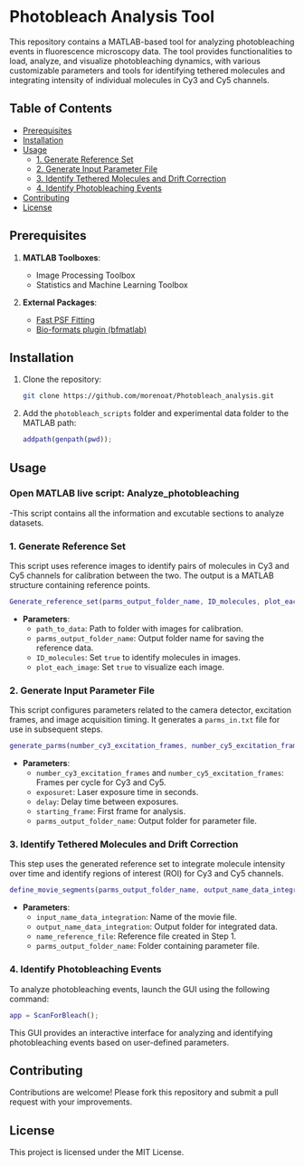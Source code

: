 
# Photobleach Analysis Tool

This repository contains a MATLAB-based tool for analyzing photobleaching events in fluorescence microscopy data. The tool provides functionalities to load, analyze, and visualize photobleaching dynamics, with various customizable parameters and tools for identifying tethered molecules and integrating intensity of individual molecules in Cy3 and Cy5 channels.

## Table of Contents
- [Prerequisites](#prerequisites)
- [Installation](#installation)
- [Usage](#usage)
  - [1. Generate Reference Set](#1-generate-reference-set)
  - [2. Generate Input Parameter File](#2-generate-input-parameter-file)
  - [3. Identify Tethered Molecules and Drift Correction](#3-identify-tethered-molecules-and-drift-correction)
  - [4. Identify Photobleaching Events](#4-identify-photobleaching-events)
- [Contributing](#contributing)
- [License](#license)

## Prerequisites

1. **MATLAB Toolboxes**:
   - Image Processing Toolbox
   - Statistics and Machine Learning Toolbox

2. **External Packages**:
   - [Fast PSF Fitting](https://github.com/scstein/FastPsfFitting)
   - [Bio-formats plugin (bfmatlab)](https://docs.openmicroscopy.org/bio-formats/6.3.1/users/matlab/index.html)

## Installation

1. Clone the repository:
   ```bash
   git clone https://github.com/morenoat/Photobleach_analysis.git
   ```
2. Add the `photobleach_scripts` folder and experimental data folder to the MATLAB path:
   ```matlab
   addpath(genpath(pwd));
   ```

## Usage

###   Open MATLAB live script:   Analyze\_photobleaching 

-This script contains all the information and excutable sections to analyze datasets.

### 1. Generate Reference Set

This script uses reference images to identify pairs of molecules in Cy3 and Cy5 channels for calibration between the two. The output is a MATLAB structure containing reference points.

```matlab
Generate_reference_set(parms_output_folder_name, ID_molecules, plot_each_image, last_round_plot, path_to_data);
```

- **Parameters**:
  - `path_to_data`: Path to folder with images for calibration.
  - `parms_output_folder_name`: Output folder name for saving the reference data.
  - `ID_molecules`: Set `true` to identify molecules in images.
  - `plot_each_image`: Set `true` to visualize each image.

### 2. Generate Input Parameter File

This script configures parameters related to the camera detector, excitation frames, and image acquisition timing. It generates a `parms_in.txt` file for use in subsequent steps.

```matlab
generate_parms(number_cy3_excitation_frames, number_cy5_excitation_frames, exposuret, delay, starting_frame, parms_output_folder_name);
```

- **Parameters**:
  - `number_cy3_excitation_frames` and `number_cy5_excitation_frames`: Frames per cycle for Cy3 and Cy5.
  - `exposuret`: Laser exposure time in seconds.
  - `delay`: Delay time between exposures.
  - `starting_frame`: First frame for analysis.
  - `parms_output_folder_name`: Output folder for parameter file.

### 3. Identify Tethered Molecules and Drift Correction

This step uses the generated reference set to integrate molecule intensity over time and identify regions of interest (ROI) for Cy3 and Cy5 channels.

```matlab
define_movie_segments(parms_output_folder_name, output_name_data_integration, input_name_data_integration, name_reference_file);
```

- **Parameters**:
  - `input_name_data_integration`: Name of the movie file.
  - `output_name_data_integration`: Output folder for integrated data.
  - `name_reference_file`: Reference file created in Step 1.
  - `parms_output_folder_name`: Folder containing parameter file.

### 4. Identify Photobleaching Events

To analyze photobleaching events, launch the GUI using the following command:

```matlab
app = ScanForBleach();
```

This GUI provides an interactive interface for analyzing and identifying photobleaching events based on user-defined parameters.

## Contributing

Contributions are welcome! Please fork this repository and submit a pull request with your improvements.

## License

This project is licensed under the MIT License.
